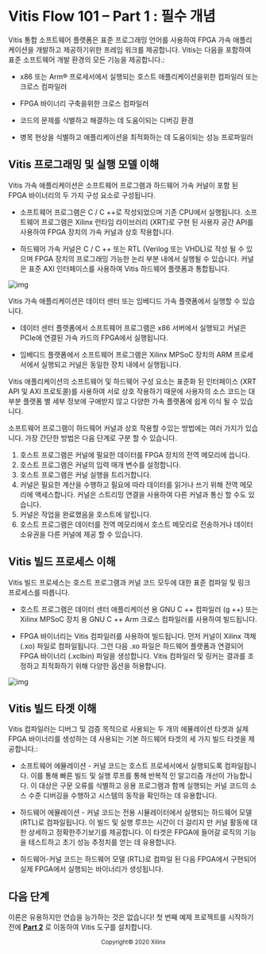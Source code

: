 # Vitis Flow 101 – Part 1 : 필수 개념

Vitis 통합 소프트웨어 플랫폼은 표준 프로그래밍 언어를 사용하여 FPGA 가속 애플리케이션을 개발하고 제공하기위한 프레임 워크를 제공합니다. Vitis는 다음을 포함하여 표준 소프트웨어 개발 환경의 모든 기능을 제공합니다.:

* x86 또는 Arm® 프로세서에서 실행되는 호스트 애플리케이션을위한 컴파일러 또는 크로스 컴파일러

* FPGA 바이너리 구축을위한 크로스 컴파일러

* 코드의 문제를 식별하고 해결하는 데 도움이되는 디버깅 환경

* 병목 현상을 식별하고 애플리케이션을 최적화하는 데 도움이되는 성능 프로파일러

  

## Vitis 프로그래밍 및 실행 모델 이해

Vitis 가속 애플리케이션은 소프트웨어 프로그램과 하드웨어 가속 커널이 포함 된 FPGA 바이너리의 두 가지 구성 요소로 구성됩니다.

* 소프트웨어 프로그램은 C / C ++로 작성되었으며 기존 CPU에서 실행됩니다. 소프트웨어 프로그램은 Xilinx 런타임 라이브러리 (XRT)로 구현 된 사용자 공간 API를 사용하여 FPGA 장치의 가속 커널과 상호 작용합니다.

* 하드웨어 가속 커널은 C / C ++ 또는 RTL (Verilog 또는 VHDL)로 작성 될 수 있으며 FPGA 장치의 프로그래밍 가능한 논리 부분 내에서 실행될 수 있습니다. 커널은 표준 AXI 인터페이스를 사용하여 Vitis 하드웨어 플랫폼과 통합됩니다.

  

![img](./images/part1_execution_model.png)



Vitis 가속 애플리케이션은 데이터 센터 또는 임베디드 가속 플랫폼에서 실행할 수 있습니다.

* 데이터 센터 플랫폼에서 소프트웨어 프로그램은 x86 서버에서 실행되고 커널은 PCIe에 연결된 가속 카드의 FPGA에서 실행됩니다.

* 임베디드 플랫폼에서 소프트웨어 프로그램은 Xilinx MPSoC 장치의 ARM 프로세서에서 실행되고 커널은 동일한 장치 내에서 실행됩니다. 

Vitis 애플리케이션의 소프트웨어 및 하드웨어 구성 요소는 표준화 된 인터페이스 (XRT API 및 AXI 프로토콜)를 사용하여 서로 상호 작용하기 때문에 사용자의 소스 코드는 대부분 플랫폼 별 세부 정보에 구애받지 않고 다양한 가속 플랫폼에 쉽게 이식 될 수 있습니다.

소프트웨어 프로그램이 하드웨어 커널과 상호 작용할 수있는 방법에는 여러 가지가 있습니다. 가장 간단한 방법은 다음 단계로 구분 할 수 있습니다.

1. 호스트 프로그램은 커널에 필요한 데이터를 FPGA 장치의 전역 메모리에 씁니다.
2. 호스트 프로그램은 커널의 입력 매개 변수를 설정합니다.
3. 호스트 프로그램은 커널 실행을 트리거합니다.
4. 커널은 필요한 계산을 수행하고 필요에 따라 데이터를 읽거나 쓰기 위해 전역 메모리에 액세스합니다. 커널은 스트리밍 연결을 사용하여 다른 커널과 통신 할 수도 있습니다.
5. 커널은 작업을 완료했음을 호스트에 알립니다.
6. 호스트 프로그램은 데이터를 전역 메모리에서 호스트 메모리로 전송하거나 데이터 소유권을 다른 커널에 제공 할 수 있습니다.



## Vitis 빌드 프로세스 이해

Vitis 빌드 프로세스는 호스트 프로그램과 커널 코드 모두에 대한 표준 컴파일 및 링크 프로세스를 따릅니다.

* 호스트 프로그램은 데이터 센터 애플리케이션 용 GNU C ++ 컴파일러 (g ++) 또는 Xilinx MPSoC 장치 용 GNU C ++ Arm 크로스 컴파일러를 사용하여 빌드됩니다.

* FPGA 바이너리는 Vitis 컴파일러를 사용하여 빌드됩니다. 먼저 커널이 Xilinx 객체 (.xo) 파일로 컴파일됩니다. 그런 다음 .xo 파일은 하드웨어 플랫폼과 연결되어 FPGA 바이너리 (.xclbin) 파일을 생성합니다. Vitis 컴파일러 및 링커는 결과를 조정하고 최적화하기 위해 다양한 옵션을 허용합니다.

![img](./images/part1_build_flow.png)



## Vitis 빌드 타겟 이해

Vitis 컴파일러는 디버그 및 검증 목적으로 사용되는 두 개의 에뮬레이션 타겟과 실제 FPGA 바이너리를 생성하는 데 사용되는 기본 하드웨어 타겟의 세 가지 빌드 타겟을 제공합니다.:

* 소프트웨어 에뮬레이션 - 커널 코드는 호스트 프로세서에서 실행되도록 컴파일됩니다. 이를 통해 빠른 빌드 및 실행 루프를 통해 반복적 인 알고리즘 개선이 가능합니다. 이 대상은 구문 오류를 식별하고 응용 프로그램과 함께 실행되는 커널 코드의 소스 수준 디버깅을 수행하고 시스템의 동작을 확인하는 데 유용합니다.

* 하드웨어 에뮬레이션 - 커널 코드는 전용 시뮬레이터에서 실행되는 하드웨어 모델 (RTL)로 컴파일됩니다. 이 빌드 및 실행 루프는 시간이 더 걸리지 만 커널 활동에 대한 상세하고 정확한주기보기를 제공합니다. 이 타겟은 FPGA에 들어갈 로직의 기능을 테스트하고 초기 성능 추정치를 얻는 데 유용합니다.

* 하드웨어-커널 코드는 하드웨어 모델 (RTL)로 컴파일 된 다음 FPGA에서 구현되어 실제 FPGA에서 실행되는 바이너리가 생성됩니다.



## 다음 단계

이론은 유용하지만 연습을 능가하는 것은 없습니다! 첫 번째 예제 프로젝트를 시작하기 전에 [**Part 2**](./Part2.md) 로 이동하여 Vitis 도구를 설치합니다.

 

<p align="center"><sup>Copyright&copy; 2020 Xilinx</sup></p>
